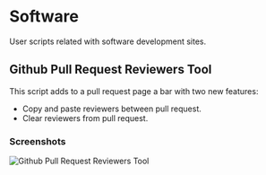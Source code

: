 # Software

User scripts related with software development sites. 

## Github Pull Request Reviewers Tool

This script adds to a pull request page a bar with two new features: 

- Copy and paste reviewers between pull request.
- Clear reviewers from pull request.

### Screenshots

![Github Pull Request Reviewers Tool](https://i.ibb.co/XYVttSr/Captura-de-pantalla-de-2019-02-20-22-40-50.png)


